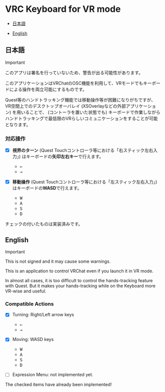 # VRC Keyboard for VR mode

- [日本語](#日本語)

- [English](#English)

## 日本語

> [!IMPORTANT]
> このアプリは署名を行っていないため、警告が出る可能性があります。

このアプリケーションはVRChatのOSC機能を利用して、VRモードでもキーボードによる操作を両立可能にするものです。

Quest等のハンドトラッキング機能では移動操作等が困難になりがちですが、VR空間上でのデスクトップオーバレイ (XSOverlayなどの外部アプリケーション) を用いることで、 (コントーラを置いた状態でも) キーボードで作業しながらハンドトラッキングで最低限のVRらしいコミュニケーションをすることが可能となります。

### 対応操作

- [x] **視界のターン** (Quest Touchコントローラ等における「右スティック左右入力」) はキーボードの**矢印左右キー**で行えます。

  - <kbd>←</kbd>
  - <kbd>→</kbd>

- [x] **移動操作** (Quest Touchコントローラ等における「左スティック左右入力」) はキーボードの**WASD**で行えます。

  - <kbd>W</kbd>
  - <kbd>A</kbd>
  - <kbd>S</kbd>
  - <kbd>D</kbd>

チェックの付いたものは実装済みです。

## English

> [!IMPORTANT]
> This is not signed and it may cause some warnings.

This is an application to control VRChat even if you launch it in VR mode.

In almost all cases, it is too difficult to control the hands-tracking feature with Quest. But it makes your hands-tracking while on the Keyboard more VR-wise and useful.

### Compatible Actions

- [x] Turning: Right/Left arrow keys

  - <kbd>←</kbd>
  - <kbd>→</kbd>

- [x] Moving: WASD keys

  - <kbd>W</kbd>
  - <kbd>A</kbd>
  - <kbd>S</kbd>
  - <kbd>D</kbd>

- [ ] Expression Menu: not implemented yet.

The checked items have already been implemented!
